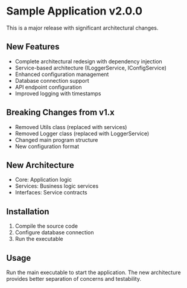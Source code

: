 # Sample Application v2.0.0

This is a major release with significant architectural changes.

## New Features
- Complete architectural redesign with dependency injection
- Service-based architecture (ILoggerService, IConfigService)
- Enhanced configuration management
- Database connection support
- API endpoint configuration
- Improved logging with timestamps

## Breaking Changes from v1.x
- Removed Utils class (replaced with services)
- Removed Logger class (replaced with LoggerService)
- Changed main program structure
- New configuration format

## New Architecture
- Core: Application logic
- Services: Business logic services
- Interfaces: Service contracts

## Installation
1. Compile the source code
2. Configure database connection
3. Run the executable

## Usage
Run the main executable to start the application.
The new architecture provides better separation of concerns and testability.
